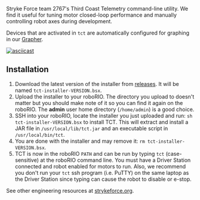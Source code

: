 Stryke Force team 2767's Third Coast Telemetry command-line utility. We find it useful for tuning motor closed-loop performance and manually controlling robot axes during development.

Devices that are activated in `tct` are automatically configured for graphing in our [Grapher](https://github.com/strykeforce/grapher).

[![asciicast](https://asciinema.org/a/owPEXZIDx8HoUzkF59rE8zvIe.svg)](https://asciinema.org/a/owPEXZIDx8HoUzkF59rE8zvIe)

## Installation

1.  Download the latest version of the installer from [releases](https://github.com/strykeforce/thirdcoast-tct/releases). It will be named `tct-installer-VERSION.bsx`.
2.  Upload the installer to your roboRIO. The directory you upload to doesn't matter but you should make note of it so you can find it again on the roboRIO. The **admin** user home directory (`/home/admin`) is a good choice.
3.  SSH into your roboRIO, locate the installer you just uploaded and run: `sh tct-installer-VERSION.bsx` to install TCT. This will extract and install a JAR file in `/usr/local/lib/tct.jar` and an executable script in `/usr/local/bin/tct`.
4.  You are done with the installer and may remove it: `rm tct-installer-VERSION.bsx`.
5.  TCT is now in the roboRIO `PATH` and can be run by typing `tct` (case-sensitive) at the roboRIO command line. You must have a Driver Station connected and robot enabled for motors to run. Also, we recommend you don't run your `tct` ssh program (i.e. PuTTY) on the same laptop as the Driver Station since typing can cause the robot to disable or e-stop.

See other engineering resources at [strykeforce.org](https://strykeforce.org/resources/).
